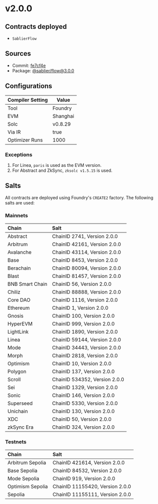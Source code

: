 # v2.0.0

## Contracts deployed

- `SablierFlow`

## Sources

<!-- TODO: update commit after launch -->

- Commit: [fe7cf4e](https://github.com/sablier-labs/flow/commit/2959b41c85f50ee527132b733fa6e817fbe5a727)
- Package: [@sablier/flow@3.0.0](https://npmjs.com/package/@sablier/flow/v/2.0.0)

## Configurations

| Compiler Setting | Value    |
| ---------------- | -------- |
| Tool             | Foundry  |
| EVM              | Shanghai |
| Solc             | v0.8.29  |
| Via IR           | true     |
| Optimizer Runs   | 1000     |

### Exceptions

1. For Linea, `paris` is used as the EVM version.
2. For Abstract and ZkSync, `zksolc v1.5.15` is used.

## Salts

All contracts are deployed using Foundry's `CREATE2` factory. The following salts are used:

### Mainnets

| Chain           | Salt                          |
| :-------------- | :---------------------------- |
| Abstract        | ChainID 2741, Version 2.0.0   |
| Arbitrum        | ChainID 42161, Version 2.0.0  |
| Avalanche       | ChainID 43114, Version 2.0.0  |
| Base            | ChainID 8453, Version 2.0.0   |
| Berachain       | ChainID 80094, Version 2.0.0  |
| Blast           | ChainID 81457, Version 2.0.0  |
| BNB Smart Chain | ChainID 56, Version 2.0.0     |
| Chiliz          | ChainID 88888, Version 2.0.0  |
| Core DAO        | ChainID 1116, Version 2.0.0   |
| Ethereum        | ChainID 1, Version 2.0.0      |
| Gnosis          | ChainID 100, Version 2.0.0    |
| HyperEVM        | ChainID 999, Version 2.0.0    |
| LightLink       | ChainID 1890, Version 2.0.0   |
| Linea           | ChainID 59144, Version 2.0.0  |
| Mode            | ChainID 34443, Version 2.0.0  |
| Morph           | ChainID 2818, Version 2.0.0   |
| Optimism        | ChainID 10, Version 2.0.0     |
| Polygon         | ChainID 137, Version 2.0.0    |
| Scroll          | ChainID 534352, Version 2.0.0 |
| Sei             | ChainID 1329, Version 2.0.0   |
| Sonic           | ChainID 146, Version 2.0.0    |
| Superseed       | ChainID 5330, Version 2.0.0   |
| Unichain        | ChainID 130, Version 2.0.0    |
| XDC             | ChainID 50, Version 2.0.0     |
| zkSync Era      | ChainID 324, Version 2.0.0    |

### Testnets

| Chain            | Salt                            |
| :--------------- | :------------------------------ |
| Arbitrum Sepolia | ChainID 421614, Version 2.0.0   |
| Base Sepolia     | ChainID 84532, Version 2.0.0    |
| Mode Sepolia     | ChainID 919, Version 2.0.0      |
| Optimism Sepolia | ChainID 11155420, Version 2.0.0 |
| Sepolia          | ChainID 11155111, Version 2.0.0 |
